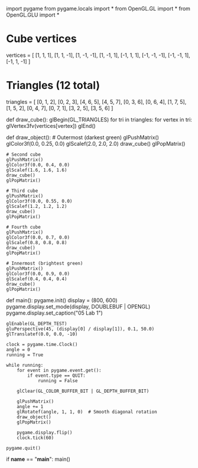 import pygame
from pygame.locals import *
from OpenGL.GL import *
from OpenGL.GLU import *

# Cube vertices
vertices = [
    [1, 1, 1], [1, 1, -1],
    [1, -1, -1], [1, -1, 1],
    [-1, 1, 1], [-1, -1, -1],
    [-1, -1, 1], [-1, 1, -1]
]

# Triangles (12 total)
triangles = [
    [0, 1, 2], [0, 2, 3],
    [4, 6, 5], [4, 5, 7],
    [0, 3, 6], [0, 6, 4],
    [1, 7, 5], [1, 5, 2],
    [0, 4, 7], [0, 7, 1],
    [3, 2, 5], [3, 5, 6]
]

def draw_cube():
    glBegin(GL_TRIANGLES)
    for tri in triangles:
        for vertex in tri:
            glVertex3fv(vertices[vertex])
    glEnd()

def draw_object():
    # Outermost (darkest green)
    glPushMatrix()
    glColor3f(0.0, 0.25, 0.0)
    glScalef(2.0, 2.0, 2.0)
    draw_cube()
    glPopMatrix()

    # Second cube
    glPushMatrix()
    glColor3f(0.0, 0.4, 0.0)
    glScalef(1.6, 1.6, 1.6)
    draw_cube()
    glPopMatrix()

    # Third cube
    glPushMatrix()
    glColor3f(0.0, 0.55, 0.0)
    glScalef(1.2, 1.2, 1.2)
    draw_cube()
    glPopMatrix()

    # Fourth cube
    glPushMatrix()
    glColor3f(0.0, 0.7, 0.0)
    glScalef(0.8, 0.8, 0.8)
    draw_cube()
    glPopMatrix()

    # Innermost (brightest green)
    glPushMatrix()
    glColor3f(0.0, 0.9, 0.0)
    glScalef(0.4, 0.4, 0.4)
    draw_cube()
    glPopMatrix()

def main():
    pygame.init()
    display = (800, 600)
    pygame.display.set_mode(display, DOUBLEBUF | OPENGL)
    pygame.display.set_caption("05 Lab 1")

    glEnable(GL_DEPTH_TEST)
    gluPerspective(45, (display[0] / display[1]), 0.1, 50.0)
    glTranslatef(0.0, 0.0, -10)

    clock = pygame.time.Clock()
    angle = 0
    running = True

    while running:
        for event in pygame.event.get():
            if event.type == QUIT:
                running = False

        glClear(GL_COLOR_BUFFER_BIT | GL_DEPTH_BUFFER_BIT)

        glPushMatrix()
        angle += 1
        glRotatef(angle, 1, 1, 0)  # Smooth diagonal rotation
        draw_object()
        glPopMatrix()

        pygame.display.flip()
        clock.tick(60)

    pygame.quit()

if __name__ == "__main__":
    main()
